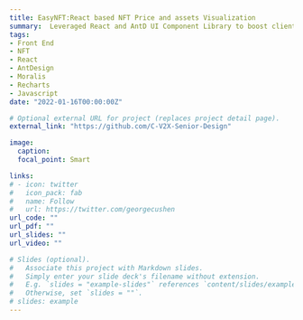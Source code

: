 ```yaml
---
title: EasyNFT:React based NFT Price and assets Visualization
summary:  Leveraged React and AntD UI Component Library to boost client side development. Leveraged Moralis NFT API to fetch NFT relevant data (e.g. price, name, description etc.). Built NFT trade/price chart UI with Recharts and JavaScript.
tags:
- Front End
- NFT
- React
- AntDesign
- Moralis
- Recharts
- Javascript
date: "2022-01-16T00:00:00Z"

# Optional external URL for project (replaces project detail page).
external_link: "https://github.com/C-V2X-Senior-Design"

image:
  caption:
  focal_point: Smart

links:
# - icon: twitter
#   icon_pack: fab
#   name: Follow
#   url: https://twitter.com/georgecushen
url_code: ""
url_pdf: ""
url_slides: ""
url_video: ""

# Slides (optional).
#   Associate this project with Markdown slides.
#   Simply enter your slide deck's filename without extension.
#   E.g. `slides = "example-slides"` references `content/slides/example-slides.md`.
#   Otherwise, set `slides = ""`.
# slides: example
---
```


